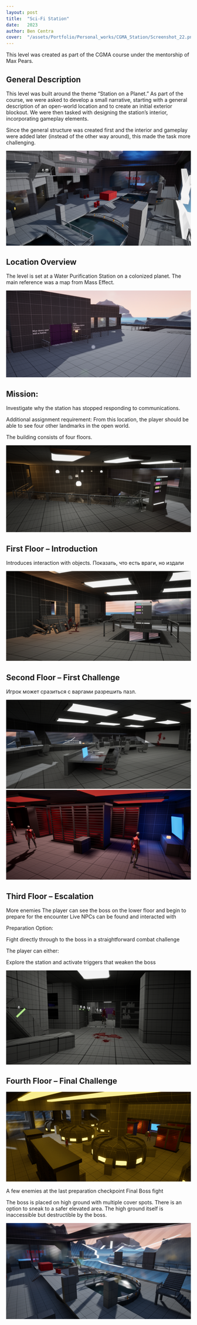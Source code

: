 ```yaml
---
layout: post
title:  "Sci-Fi Station"
date:   2023
author: Ben Centra
cover:  "/assets/Portfolio/Personal_works/CGMA_Station/Screenshot_22.png"
---
```


This level was created as part of the CGMA course under the mentorship of Max Pears.

<h2>General Description</h2>

This level was built around the theme “Station on a Planet.” As part of the course, we were asked to develop a small narrative, starting with a general description of an open-world location and to create an initial exterior blockout. We were then tasked with designing the station’s interior, incorporating gameplay elements.

Since the general structure was created first and the interior and gameplay were added later (instead of the other way around), this made the task more challenging.

<a href="/assets/Portfolio/Personal_works/CGMA_Station/Screenshot_22.png" data-lightbox="refs" data-title="Refs">
  <img src="/assets/Portfolio/Personal_works/CGMA_Station/Screenshot_22.png">
</a>

<h2>Location Overview</h2>

The level is set at a Water Purification Station on a colonized planet.
The main reference was a map from Mass Effect.

<a href="/assets/Portfolio/Personal_works/CGMA_Station/Screenshot_25.png" data-lightbox="refs" data-title="Refs">
  <img src="/assets/Portfolio/Personal_works/CGMA_Station/Screenshot_25.png">
</a>

<h2>Mission:</h2>
Investigate why the station has stopped responding to communications.

Additional assignment requirement:
From this location, the player should be able to see four other landmarks in the open world.

The building consists of four floors.

<a href="/assets/Portfolio/Personal_works/CGMA_Station/Screenshot_31.png" data-lightbox="refs" data-title="Refs">
  <img src="/assets/Portfolio/Personal_works/CGMA_Station/Screenshot_31.png">
</a>

<h2>First Floor – Introduction</h2>

Introduces interaction with objects. Показать, что есть враги, но издали

<a href="/assets/Portfolio/Personal_works/CGMA_Station/Screenshot_27.png" data-lightbox="refs" data-title="Refs">
  <img src="/assets/Portfolio/Personal_works/CGMA_Station/Screenshot_27.png">
</a>

<h2>Second Floor – First Challenge</h2>

Игрок может сразиться с варгами разрешить пазл.

<a href="/assets/Portfolio/Personal_works/CGMA_Station/Screenshot_34.png" data-lightbox="refs" data-title="Refs">
  <img src="/assets/Portfolio/Personal_works/CGMA_Station/Screenshot_34.png">
</a>

<a href="/assets/Portfolio/Personal_works/CGMA_Station/Screenshot_36.png" data-lightbox="refs" data-title="Refs">
  <img src="/assets/Portfolio/Personal_works/CGMA_Station/Screenshot_36.png">
</a>

<h2>Third Floor – Escalation</h2>

More enemies
The player can see the boss on the lower floor and begin to prepare for the encounter
Live NPCs can be found and interacted with


Preparation Option:

Fight directly through to the boss in a straightforward combat challenge


The player can either:

Explore the station and activate triggers that weaken the boss

<a href="/assets/Portfolio/Personal_works/CGMA_Station/Screenshot_30.png" data-lightbox="refs" data-title="Refs">
  <img src="/assets/Portfolio/Personal_works/CGMA_Station/Screenshot_30.png">
</a>

<h2>Fourth Floor – Final Challenge</h2>

<a href="/assets/Portfolio/Personal_works/CGMA_Station/Screenshot_23.png" data-lightbox="refs" data-title="Refs">
  <img src="/assets/Portfolio/Personal_works/CGMA_Station/Screenshot_23.png">
</a>

A few enemies at the last preparation checkpoint
Final Boss fight

The boss is placed on high ground with multiple cover spots.
There is an option to sneak to a safer elevated area.
The high ground itself is inaccessible but destructible by the boss.


<a href="/assets/Portfolio/Personal_works/CGMA_Station/Screenshot_39.png" data-lightbox="refs" data-title="Refs">
  <img src="/assets/Portfolio/Personal_works/CGMA_Station/Screenshot_39.png">
</a>



